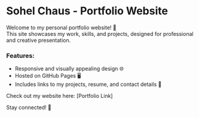 # Sohel Chaus - Portfolio Website
Welcome to my personal portfolio website! 🚀  
This site showcases my work, skills, and projects, designed for professional and creative presentation.  

### Features:
- Responsive and visually appealing design 🌐
- Hosted on GitHub Pages 🖥️
- Includes links to my projects, resume, and contact details 📂

Check out my website here: [Portfolio Link]  

Stay connected! 🔗

